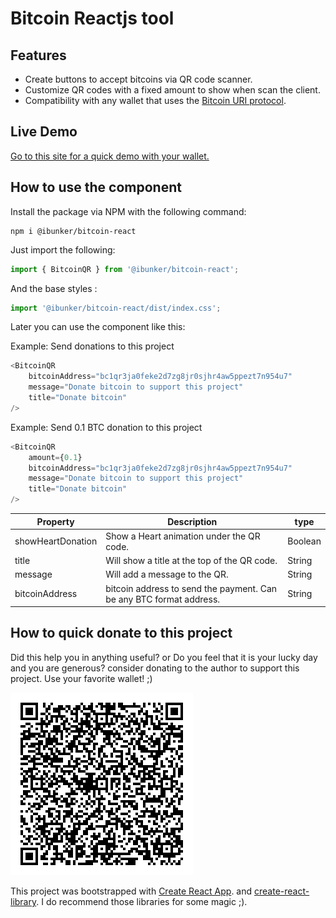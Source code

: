 # Bitcoin Reactjs tool
## Features
- Create buttons to accept bitcoins via QR code scanner.
- Customize QR codes with a fixed amount to show when scan the client.
- Compatibility with any wallet that uses the [Bitcoin URI protocol](https://github.com/bitcoin/bips/blob/master/bip-0021.mediawiki).
## Live Demo
[Go to this site for a quick demo with your wallet.](https://ismaelterreno.github.io/bitcoin-react/)

## How to use the component
Install the package via NPM with the following command:

```shell
npm i @ibunker/bitcoin-react
```
Just import the following:

```js
import { BitcoinQR } from '@ibunker/bitcoin-react';
```

And the base styles :

```js
import '@ibunker/bitcoin-react/dist/index.css';
```

Later you can use the component like this:

Example: Send donations to this project
```js
<BitcoinQR
    bitcoinAddress="bc1qr3ja0feke2d7zg8jr0sjhr4aw5ppezt7n954u7"
    message="Donate bitcoin to support this project"
    title="Donate bitcoin"
/>
```
Example: Send 0.1 BTC donation to this project

```js
<BitcoinQR
    amount={0.1}
    bitcoinAddress="bc1qr3ja0feke2d7zg8jr0sjhr4aw5ppezt7n954u7"
    message="Donate bitcoin to support this project"
    title="Donate bitcoin"
/>
```

Property | Description | type
------------ | ------------- | -------------
showHeartDonation | Show a Heart animation under the QR code. | Boolean
title | Will show a title at the top of the QR code. | String
message | Will add a message to the QR. | String
bitcoinAddress | bitcoin address to send the payment. Can be any BTC format address. | String

## How to quick donate to this project
Did this help you in anything useful? or Do you feel that it is your lucky day and you are generous? consider donating to the author to support this project. Use your favorite wallet!  ;)

![Donate bitcoin to support this project :D bc1qr3ja0feke2d7zg8jr0sjhr4aw5ppezt7n954u7](https://github.com/IsmaelTerreno/bitcoin-react/blob/master/src/donate-to-project.png?raw=true)



This project was bootstrapped with [Create React App](https://github.com/facebook/create-react-app).
and [create-react-library](https://www.npmjs.com/package/create-react-library). I do recommend those libraries for some magic ;).

